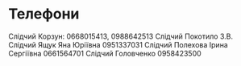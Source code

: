<!-- TITLE: Контакти судів -->
<!-- SUBTITLE: A quick summary of Contacts Courts -->

# Телефони
Слідчий Корзун: 0668015413, 0988642513
Слідчий Покотило З.В.
Слідчий Ящук Яна Юріївна 0951337031
Слідчий Полехова Ірина Сергіївна 0661564701
Слідчий Головченко 0958423500
